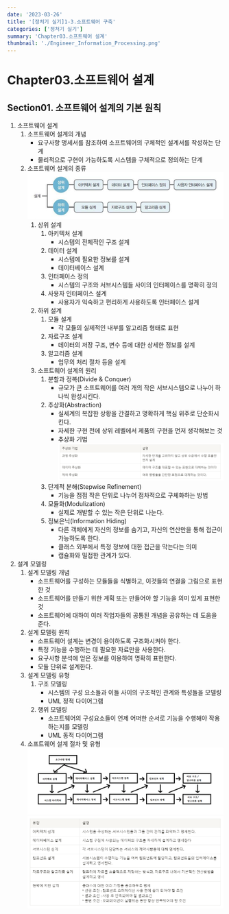 ```yaml
---
date: '2023-03-26'
title: '[정처기 실기]1-3.소프트웨어 구축'
categories: ['정처기 실기']
summary: 'Chapter03.소프트웨어 설계'
thumbnail: './Engineer_Information_Processing.png'
---
```

# Chapter03.소프트웨어 설계
## Section01. 소프트웨어 설계의 기본 원칙
01. 소프트웨어 설계
    1) 소프트웨어 설계의 개념
       * 요구사항 명세서를 참조하여 소프트웨어의 구체적인 설계서를 작성하는 단계
       * 물리적으로 구현이 가능하도록 시스템을 구체적으로 정의하는 단계
    2) 소프트웨어 설계의 종류
       ![Types of Designs](./TypesOfDesigns.png)
       1) 상위 설계
          1) 아키텍처 설계
             * 시스템의 전체적인 구조 설계
          2) 데이터 설계
             * 시스템에 필요한 정보를 설계
             * 데이터베이스 설계
          3) 인터페이스 정의
             * 시스템의 구조와 서브시스템들 사이의 인터페이스를 명확히 정의
          4) 사용자 인터페이스 설계
             * 사용자가 익숙하고 편리하게 사용하도록 인터페이스 설계
       2) 하위 설계
          1) 모듈 설계
             * 각 모듈의 실제적인 내부를 알고리즘 형태로 표현
          2) 자료구조 설계
             * 데이터의 저장 구조, 변수 등에 대한 상세한 정보를 설계
          3) 알고리즘 설계
             * 업무의 처리 절차 등을 설계
       3) 소프트웨어 설계의 원리
          1) 분할과 정복(Divide & Conquer)
             * 규모가 큰 소프트웨어를 여러 개의 작은 서브시스템으로 나누어 하나씩 완성시킨다.
          2) 추상화(Abstraction)
             * 실세계의 복잡한 상황을 간결하고 명확하게 핵심 위주로 단순화시킨다.
             * 자세한 구현 전에 상위 레벨에서 제품의 구현을 먼저 생각해보는 것
             * 추상화 기법
               ![Abstraction](./Abstraction.png)
          3) 단계적 분해(Stepwise Refinement)
             * 기능을 점점 작은 단위로 나누어 점차적으로 구체화하는 방법
          4) 모듈화(Modulization)
             * 실제로 개발할 수 있는 작은 단위로 나눈다.
          5) 정보은닉(Information Hiding)
             * 다른 객체에게 자신의 정보를 숨기고, 자신의 연산만을 통해 접근이 가능하도록 한다.
             * 클래스 외부에서 특정 정보에 대한 접근을 막는다는 의미
             * 캡슐화와 밀접한 관계가 있다.
02. 설계 모델링
    1) 설계 모델링 개념
       * 소프트웨어를 구성하는 모듈들을 식별하고, 이것들의 연결을 그림으로 표현한 것
       * 소프트웨어를 만들기 위한 계획 또는 만들어야 할 기능을 의미 있게 표현한 것
       * 소프트웨어에 대하여 여러 작업자들의 공통된 개념을 공유하는 데 도움을 준다.
    2) 설계 모델링 원칙
       * 소프트웨어 설계는 변경이 용이하도록 구조화시켜야 한다.
       * 특정 기능을 수행하는 데 필요한 자료만을 사용한다.
       * 요구사항 분석에 얻은 정보를 이용하여 명확히 표현한다.
       * 모듈 단위로 설계한다.
    3) 설계 모델링 유형
       1) 구조 모델링
          * 시스템의 구성 요소들과 이들 사이의 구조적인 관계와 특성들을 모델링
          * UML 정적 다이어그램
       2) 행위 모델링
          * 소프트웨어의 구성요소들이 언제 어떠한 순서로 기능을 수행해야 작용하는지를 모델링
          * UML 동적 다이어그램
    4) 소프트웨어 설계 절차 및 유형
       ![Design Modeling](./DesignModeling.png)
       ![Design Modeling2](./DesignModeling2.png)

































